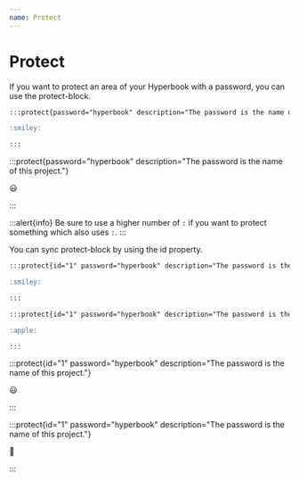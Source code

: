 ```yaml
---
name: Protect
---
```


# Protect

If you want to protect an area of your Hyperbook with a password, you
can use the protect-block.

```md
:::protect{password="hyperbook" description="The password is the name of this project."}

:smiley:

:::
```

:::protect{password="hyperbook" description="The password is the name of this project."}

:smiley:

:::

:::alert{info}
Be sure to use a higher number of `:` if you want to protect something which also uses `:`.
:::

You can sync protect-block by using the id property.

```md
:::protect{id="1" password="hyperbook" description="The password is the name of this project."}

:smiley:

:::

:::protect{id="1" password="hyperbook" description="The password is the name of this project."}

:apple:

:::
```

:::protect{id="1" password="hyperbook" description="The password is the name of this project."}

:smiley:

:::

:::protect{id="1" password="hyperbook" description="The password is the name of this project."}

:apple:

:::
